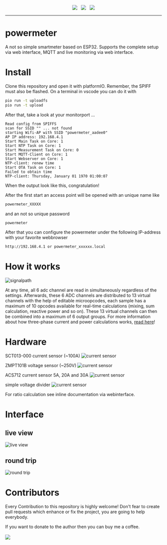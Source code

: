 <p align="center">
<img src="https://img.shields.io/github/last-commit/sharandac/powermeter.svg?style=for-the-badge" />
&nbsp;
<img src="https://img.shields.io/github/license/sharandac/powermeter.svg?style=for-the-badge" />
&nbsp;
<a href="https://www.buymeacoffee.com/sharandac" target="_blank"><img src="https://img.shields.io/badge/Buy%20me%20a%20coffee-%E2%82%AC5-orange?style=for-the-badge&logo=buy-me-a-coffee" /></a>
</p>
<hr/>

# powermeter

A not so simple smartmeter based on ESP32. Supports the complete setup via web interface, MQTT and live monitoring via web interface.

# Install

Clone this repository and open it with platformIO. Remember, the SPIFF must also be flashed. On a terminal in vscode you can do it with
```bash
pio run -t uploadfs
pio run -t upload
```

After that, take a look at your monitorport ...

```text
Read config from SPIFFS
scan for SSID "" ... not found
starting Wifi-AP with SSID "powermeter_aadee0"
AP IP address: 192.168.4.1
Start Main Task on Core: 1
Start NTP Task on Core: 1
Start Measurement Task on Core: 0
Start MQTT-Client on Core: 1
Start Webserver on Core: 1
NTP-client: renew time
Start OTA Task on Core: 1
Failed to obtain time
NTP-client: Thursday, January 01 1970 01:00:07
```
When the output look like this, congratulation!

After the first start an access point will be opened with an unique name like
```bash
powermeter_XXXXX
```
and an not so unique password
```bash
powermeter
```
After that you can configure the powermeter under the following IP-address with your favorite webbrowser
```bash
http://192.168.4.1 or powermeter_xxxxxx.local
```
# How it works

![signalpath](images/signalpath.png)

At any time, all 6 adc channel are read in simultaneously regardless of the settings. Afterwards, these 6 ADC channels are distributed to 13 virtual channels with the help of editable microopcodes, each sample has a maximum of 10 opcodes available for real-time calculations (mixing, sum calculation, reactive power and so on). These 13 virtual channels can then be combined into a maximum of 6 output groups. For more information about how three-phase current and power calculations works, [read here](https://en.wikipedia.org/wiki/Three-phase_electric_power)!

# Hardware

SCT013-000 current sensor (~100A)
![current sensor](images/SCT013-000.png)

ZMPT101B voltage sensor (~250V)
![current sensor](images/ZMPT101B.png)

ACS712 current sensor 5A, 20A and 30A
![current sensor](images/ACS712.png)

simple voltage divider
![current sensor](images/voltage-div.png)

For ratio calculation see inline documentation via webinterface.

# Interface

## live view
![live view](images/preview.gif)
## round trip
![round trip](images/live-iew.gif)

# Contributors

Every Contribution to this repository is highly welcome! Don't fear to create pull requests which enhance or fix the project, you are going to help everybody.
<p>
If you want to donate to the author then you can buy me a coffee.
<br/><br/>
<a href="https://www.buymeacoffee.com/sharandac" target="_blank"><img src="https://img.shields.io/badge/Buy%20me%20a%20coffee-%E2%82%AC5-orange?style=for-the-badge&logo=buy-me-a-coffee" /></a>
</p>
